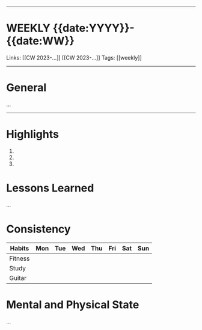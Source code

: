 ___
# WEEKLY {{date:YYYY}}-{{date:WW}}  
Links: [[CW 2023-...]]  [[CW 2023-...]] 
Tags: [[weekly]]
<!--- Created on: {{date}}, {{time}} --->
___
# General
...
___
# Highlights
1. 
2. 
3. 

# Lessons Learned
…  

# Consistency
| Habits | Mon | Tue | Wed | Thu | Fri | Sat | Sun |  
|---------|-----|-----|-----|-----|-----|-----|-----|  
| Fitness | | | | | | | |  
| Study | | | | | | | |  
| Guitar | | | | | | | |  
  
# Mental and Physical State
…

